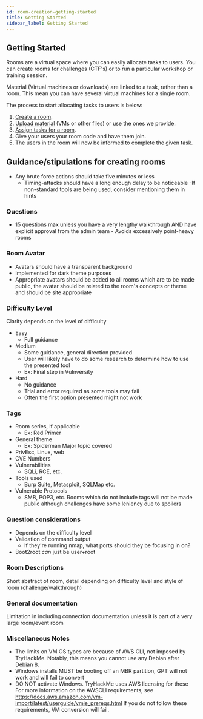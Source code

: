 ```yaml
---
id: room-creation-getting-started
title: Getting Started
sidebar_label: Getting Started
---
```


## Getting Started

Rooms are a virtual space where you can easily allocate tasks to users. You can create rooms for challenges (CTF's) or to run a particular workshop or training session.

Material (Virtual machines or downloads) are linked to a task, rather than a room. This mean you can have several virtual machines for a single room.

The process to start allocating tasks to users is below:

1. [Create a room](https://docs.tryhackme.com/docs/rooms/creating-a-room).
2. [Upload material](https://tryhackme.com/upload) (VMs or other files) or use the ones we provide.
3. [Assign tasks for a room](https://tryhackme.com/assign-tasks).
4. Give your users your room code and have them join.
5. The users in the room will now be informed to complete the given task.

## Guidance/stipulations for creating rooms
- Any brute force actions should take five minutes or less
  - Timing-attacks should have a long enough delay to be noticeable
-If non-standard tools are being used, consider mentioning them in hints

### Questions
- 15 questions max unless you have a very lengthy walkthrough AND have explicit approval from the admin team - Avoids excessively point-heavy rooms
### Room Avatar
- Avatars should have a transparent background
- Implemented for dark theme purposes
- Appropriate avatars should be added to all rooms which are to be made public, the avatar should be related to the room's concepts or theme and should be site appropriate
### Difficulty Level
Clarity depends on the level of difficulty
- Easy 
  - Full guidance
- Medium 
  - Some guidance, general direction provided
  - User will likely have to do some research to determine how to use the presented tool
  - Ex: Final step in Vulnversity
- Hard
  - No guidance
  - Trial and error required as some tools may fail
  - Often the first option presented might not work
### Tags
- Room series, if applicable
  - Ex: Red Primer
- General theme
  - Ex: Spiderman
Major topic covered
- PrivEsc, Linux, web
- CVE Numbers
- Vulnerabilities
  - SQLi, RCE, etc.
- Tools used
  - Burp Suite, Metasploit, SQLMap etc.
- Vulnerable Protocols
  - SMB, POP3, etc.
Rooms which do not include tags will not be made public although challenges have some leniency due to spoilers
### Question considerations
- Depends on the difficulty level
- Validation of command output
  - If they're running nmap, what ports should they be focusing in on?
- Boot2root *can* just be user+root
### Room Descriptions
Short abstract of room, detail depending on difficulty level and style of room (challenge/walkthrough)
### General documentation
Limitation in including connection documentation unless it is part of a very large room/event room
### Miscellaneous Notes
- The limits on VM OS types are because of AWS CLI, not imposed by TryHackMe. Notably, this means you cannot use any Debian after Debian 8.
- Windows installs MUST be booting off an MBR partition, GPT will not work and will fail to convert
- DO NOT activate Windows. TryHackMe uses AWS licensing for these
For more information on the AWSCLI requirements, see https://docs.aws.amazon.com/vm-import/latest/userguide/vmie_prereqs.html
If you do not follow these requirements, VM conversion will fail.
